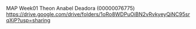 MAP Week01
Theon Anabel Deadora (00000076775)
https://drive.google.com/drive/folders/1oRo8WDPuOiBN2vRvkyeyQiNC95srqXjP?usp=sharing
